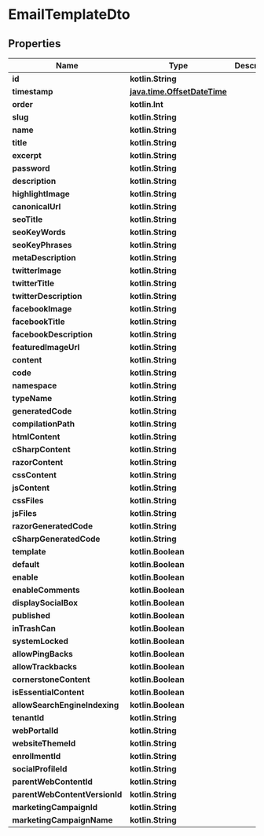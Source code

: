 
# EmailTemplateDto

## Properties
| Name | Type | Description | Notes |
| ------------ | ------------- | ------------- | ------------- |
| **id** | **kotlin.String** |  |  [optional] |
| **timestamp** | [**java.time.OffsetDateTime**](java.time.OffsetDateTime.md) |  |  [optional] |
| **order** | **kotlin.Int** |  |  [optional] |
| **slug** | **kotlin.String** |  |  [optional] |
| **name** | **kotlin.String** |  |  [optional] |
| **title** | **kotlin.String** |  |  [optional] |
| **excerpt** | **kotlin.String** |  |  [optional] |
| **password** | **kotlin.String** |  |  [optional] |
| **description** | **kotlin.String** |  |  [optional] |
| **highlightImage** | **kotlin.String** |  |  [optional] |
| **canonicalUrl** | **kotlin.String** |  |  [optional] |
| **seoTitle** | **kotlin.String** |  |  [optional] |
| **seoKeyWords** | **kotlin.String** |  |  [optional] |
| **seoKeyPhrases** | **kotlin.String** |  |  [optional] |
| **metaDescription** | **kotlin.String** |  |  [optional] |
| **twitterImage** | **kotlin.String** |  |  [optional] |
| **twitterTitle** | **kotlin.String** |  |  [optional] |
| **twitterDescription** | **kotlin.String** |  |  [optional] |
| **facebookImage** | **kotlin.String** |  |  [optional] |
| **facebookTitle** | **kotlin.String** |  |  [optional] |
| **facebookDescription** | **kotlin.String** |  |  [optional] |
| **featuredImageUrl** | **kotlin.String** |  |  [optional] |
| **content** | **kotlin.String** |  |  [optional] |
| **code** | **kotlin.String** |  |  [optional] |
| **namespace** | **kotlin.String** |  |  [optional] |
| **typeName** | **kotlin.String** |  |  [optional] |
| **generatedCode** | **kotlin.String** |  |  [optional] |
| **compilationPath** | **kotlin.String** |  |  [optional] |
| **htmlContent** | **kotlin.String** |  |  [optional] |
| **cSharpContent** | **kotlin.String** |  |  [optional] |
| **razorContent** | **kotlin.String** |  |  [optional] |
| **cssContent** | **kotlin.String** |  |  [optional] |
| **jsContent** | **kotlin.String** |  |  [optional] |
| **cssFiles** | **kotlin.String** |  |  [optional] |
| **jsFiles** | **kotlin.String** |  |  [optional] |
| **razorGeneratedCode** | **kotlin.String** |  |  [optional] |
| **cSharpGeneratedCode** | **kotlin.String** |  |  [optional] |
| **template** | **kotlin.Boolean** |  |  [optional] |
| **default** | **kotlin.Boolean** |  |  [optional] |
| **enable** | **kotlin.Boolean** |  |  [optional] |
| **enableComments** | **kotlin.Boolean** |  |  [optional] |
| **displaySocialBox** | **kotlin.Boolean** |  |  [optional] |
| **published** | **kotlin.Boolean** |  |  [optional] |
| **inTrashCan** | **kotlin.Boolean** |  |  [optional] |
| **systemLocked** | **kotlin.Boolean** |  |  [optional] |
| **allowPingBacks** | **kotlin.Boolean** |  |  [optional] |
| **allowTrackbacks** | **kotlin.Boolean** |  |  [optional] |
| **cornerstoneContent** | **kotlin.Boolean** |  |  [optional] |
| **isEssentialContent** | **kotlin.Boolean** |  |  [optional] |
| **allowSearchEngineIndexing** | **kotlin.Boolean** |  |  [optional] |
| **tenantId** | **kotlin.String** |  |  [optional] |
| **webPortalId** | **kotlin.String** |  |  [optional] |
| **websiteThemeId** | **kotlin.String** |  |  [optional] |
| **enrollmentId** | **kotlin.String** |  |  [optional] |
| **socialProfileId** | **kotlin.String** |  |  [optional] |
| **parentWebContentId** | **kotlin.String** |  |  [optional] |
| **parentWebContentVersionId** | **kotlin.String** |  |  [optional] |
| **marketingCampaignId** | **kotlin.String** |  |  [optional] |
| **marketingCampaignName** | **kotlin.String** |  |  [optional] |



